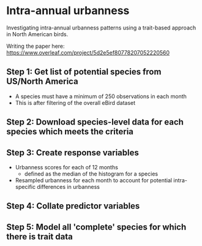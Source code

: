 # Intra-annual urbanness
Investigating intra-annual urbanness patterns using a trait-based approach in North American birds.

Writing the paper here: https://www.overleaf.com/project/5d2e5ef80778207052220560

## Step 1: Get list of potential species from US/North America
- A species must have a minimum of 250 observations in each month
- This is after filtering of the overall eBird dataset

## Step 2: Download species-level data for each species which meets the criteria

## Step 3: Create response variables
- Urbanness scores for each of 12 months
  - defined as the median of the histogram for a species
- Resampled urbanness for each month to account for potential intra-specific differences in urbanness

## Step 4: Collate predictor variables

## Step 5: Model all 'complete' species for which there is trait data
